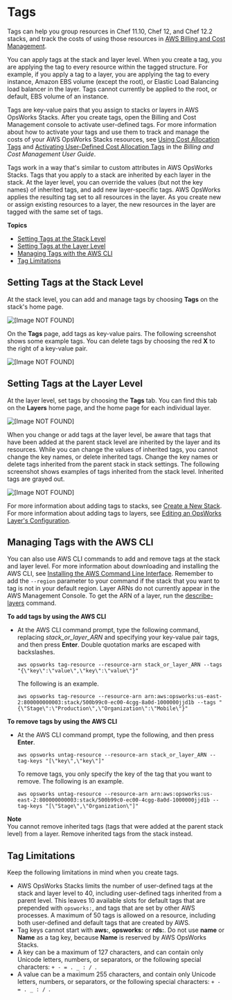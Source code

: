 # Tags<a name="tagging"></a>

Tags can help you group resources in Chef 11\.10, Chef 12, and Chef 12\.2 stacks, and track the costs of using those resources in [AWS Billing and Cost Management](http://docs.aws.amazon.com/awsaccountbilling/latest/aboutv2/billing-what-is.html)\.

You can apply tags at the stack and layer level\. When you create a tag, you are applying the tag to every resource within the tagged structure\. For example, if you apply a tag to a layer, you are applying the tag to every instance, Amazon EBS volume \(except the root\), or Elastic Load Balancing load balancer in the layer\. Tags cannot currently be applied to the root, or default, EBS volume of an instance\.

Tags are key\-value pairs that you assign to stacks or layers in AWS OpsWorks Stacks\. After you create tags, open the Billing and Cost Management console to activate user\-defined tags\. For more information about how to activate your tags and use them to track and manage the costs of your AWS OpsWorks Stacks resources, see [Using Cost Allocation Tags](http://docs.aws.amazon.com/awsaccountbilling/latest/aboutv2/cost-alloc-tags.html) and [Activating User\-Defined Cost Allocation Tags](http://docs.aws.amazon.com/awsaccountbilling/latest/aboutv2/activating-tags.html) in the *Billing and Cost Management User Guide*\.

Tags work in a way that's similar to custom attributes in AWS OpsWorks Stacks\. Tags that you apply to a stack are inherited by each layer in the stack\. At the layer level, you can override the values \(but not the key names\) of inherited tags, and add new layer\-specific tags\. AWS OpsWorks applies the resulting tag set to all resources in the layer\. As you create new or assign existing resources to a layer, the new resources in the layer are tagged with the same set of tags\.

**Topics**
+ [Setting Tags at the Stack Level](#w100ab1c14c55c13)
+ [Setting Tags at the Layer Level](#w100ab1c14c55c15)
+ [Managing Tags with the AWS CLI](#w100ab1c14c55c17)
+ [Tag Limitations](#w100ab1c14c55c19)

## Setting Tags at the Stack Level<a name="w100ab1c14c55c13"></a>

At the stack level, you can add and manage tags by choosing **Tags** on the stack's home page\.

![\[Image NOT FOUND\]](http://docs.aws.amazon.com/opsworks/latest/userguide/images/stack_tags.png)

On the **Tags** page, add tags as key\-value pairs\. The following screenshot shows some example tags\. You can delete tags by choosing the red **X** to the right of a key\-value pair\.

![\[Image NOT FOUND\]](http://docs.aws.amazon.com/opsworks/latest/userguide/images/stack_tags_add.png)

## Setting Tags at the Layer Level<a name="w100ab1c14c55c15"></a>

At the layer level, set tags by choosing the **Tags** tab\. You can find this tab on the **Layers** home page, and the home page for each individual layer\.

![\[Image NOT FOUND\]](http://docs.aws.amazon.com/opsworks/latest/userguide/images/layers_tags.png)

When you change or add tags at the layer level, be aware that tags that have been added at the parent stack level are inherited by the layer and its resources\. While you can change the values of inherited tags, you cannot change the key names, or delete inherited tags\. Change the key names or delete tags inherited from the parent stack in stack settings\. The following screenshot shows examples of tags inherited from the stack level\. Inherited tags are grayed out\.

![\[Image NOT FOUND\]](http://docs.aws.amazon.com/opsworks/latest/userguide/images/layer_inherited_tags.png)

For more information about adding tags to stacks, see [Create a New Stack](workingstacks-creating.md)\. For more information about adding tags to layers, see [Editing an OpsWorks Layer's Configuration](workinglayers-basics-edit.md)\.

## Managing Tags with the AWS CLI<a name="w100ab1c14c55c17"></a>

You can also use AWS CLI commands to add and remove tags at the stack and layer level\. For more information about downloading and installing the AWS CLI, see [Installing the AWS Command Line Interface](http://docs.aws.amazon.com/cli/latest/userguide/installing.html)\. Remember to add the `--region` parameter to your command if the stack that you want to tag is not in your default region\. Layer ARNs do not currently appear in the AWS Management Console\. To get the ARN of a layer, run the [describe\-layers](http://docs.aws.amazon.com/cli/latest/reference/opsworks/describe-layers.html) command\.

**To add tags by using the AWS CLI**
+ At the AWS CLI command prompt, type the following command, replacing *stack\_or\_layer\_ARN* and specifying your key\-value pair tags, and then press **Enter**\. Double quotation marks are escaped with backslashes\. 

  ```
  aws opsworks tag-resource --resource-arn stack_or_layer_ARN --tags "{\"key\":\"value\",\"key\":\"value\"}"
  ```

  The following is an example\.

  ```
  aws opsworks tag-resource --resource-arn arn:aws:opsworks:us-east-2:800000000003:stack/500b99c0-ec00-4cgg-8a0d-1000000jjd1b --tags "{\"Stage\":\"Production\",\"Organization\":\"Mobile\"}"
  ```

**To remove tags by using the AWS CLI**
+ At the AWS CLI command prompt, type the following, and then press **Enter**\.

  ```
  aws opsworks untag-resource --resource-arn stack_or_layer_ARN --tag-keys "[\"key\",\"key\"]"
  ```

  To remove tags, you only specify the key of the tag that you want to remove\. The following is an example\.

  ```
  aws opsworks untag-resource --resource-arn arn:aws:opsworks:us-east-2:800000000003:stack/500b99c0-ec00-4cgg-8a0d-1000000jjd1b --tag-keys "[\"Stage\",\"Organization\"]"
  ```
**Note**  
You cannot remove inherited tags \(tags that were added at the parent stack level\) from a layer\. Remove inherited tags from the stack instead\.

## Tag Limitations<a name="w100ab1c14c55c19"></a>

Keep the following limitations in mind when you create tags\.
+ AWS OpsWorks Stacks limits the number of user\-defined tags at the stack and layer level to 40, including user\-defined tags inherited from a parent level\. This leaves 10 available slots for default tags that are prepended with `opsworks:`, and tags that are set by other AWS processes\. A maximum of 50 tags is allowed on a resource, including both user\-defined and default tags that are created by AWS\.
+ Tag keys cannot start with **aws:**, **opsworks:** or **rds:**\. Do not use **name** or **Name** as a tag key, because **Name** is reserved by AWS OpsWorks Stacks\.
+ A key can be a maximum of 127 characters, and can contain only Unicode letters, numbers, or separators, or the following special characters: `+ - = . _ : / `\.
+ A value can be a maximum 255 characters, and contain only Unicode letters, numbers, or separators, or the following special characters: `+ - = . _ : / `\.